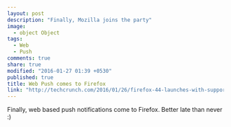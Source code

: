 ```yaml
---
layout: post
description: "Finally, Mozilla joins the party"
image: 
  - object Object
tags: 
  - Web
  - Push
comments: true
share: true
modified: "2016-01-27 01:39 +0530"
published: true
title: Web Push comes to Firefox
link: "http://techcrunch.com/2016/01/26/firefox-44-launches-with-support-for-push-notifications/?ncid=rss&utm_source=feedburner&utm_medium=feed&utm_campaign=Feed%3A+Techcrunch+%28TechCrunch%29&sr_share=facebook"
---
```



Finally, web based push notifications come to Firefox. Better late than never :)
